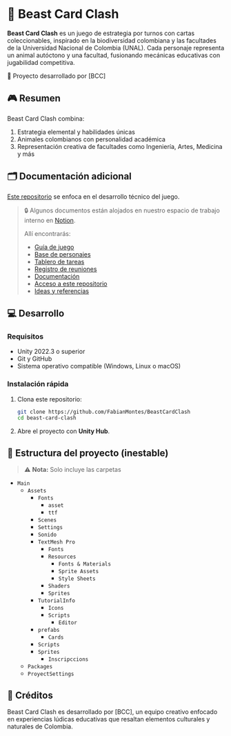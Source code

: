 # 🐾 Beast Card Clash
**Beast Card Clash** es un juego de estrategia por turnos con cartas coleccionables, inspirado en la biodiversidad colombiana y las facultades de la Universidad Nacional de Colombia (UNAL). Cada personaje representa un animal autóctono y una facultad, fusionando mecánicas educativas con jugabilidad competitiva.

🌱 Proyecto desarrollado por [BCC]

## 🎮 Resumen
Beast Card Clash combina:

1. Estrategia elemental y habilidades únicas
2. Animales colombianos con personalidad académica
3. Representación creativa de facultades como Ingeniería, Artes, Medicina y más

## 🗂️ Documentación adicional
[Este repositorio](https://github.com/FabianMontes/BeastCardClash) se enfoca en el desarrollo técnico del juego.

> 🔒 Algunos documentos están alojados en nuestro espacio de trabajo interno en [Notion](https://www.notion.so/Beast-Card-Clash-Panel-Principal-22ae3c0896b080fea2b2ecc18c97f982?source=copy_link).
> 
> Allí encontrarás:
> 
> - [Guía de juego](https://www.notion.so/Gu-a-de-juego-22ae3c0896b08088a883e12c60a5df53?source=copy_link)
> - [Base de personajes](https://www.notion.so/Base-de-personajes-22ae3c0896b080f581c7de16c2f32467?source=copy_link)
> - [Tablero de tareas](https://www.notion.so/Tablero-de-tareas-22ae3c0896b0800ba339d31cfb579fbe?source=copy_link)
> - [Registro de reuniones](https://www.notion.so/Registro-de-reuniones-22ae3c0896b080ddacfce56dfcc38279?source=copy_link)
> - [Documentación](https://www.notion.so/Archivos-importantes-22ae3c0896b0806c9595dd8181cd5132?source=copy_link)
> - [Acceso a este repositorio](https://www.notion.so/Repositorio-del-c-digo-22ae3c0896b080649c86e4baf65814db?source=copy_link)
> - [Ideas y referencias](https://www.notion.so/Ideas-y-referencias-22ae3c0896b080329ebce5643ce5bd91?source=copy_link)

## 💻 Desarrollo

### Requisitos
- Unity 2022.3 o superior  
- Git y GitHub
- Sistema operativo compatible (Windows, Linux o macOS)  

### Instalación rápida
1. Clona este repositorio:

   ```bash  
   git clone https://github.com/FabianMontes/BeastCardClash  
   cd beast-card-clash  
   ```

2. Abre el proyecto con **Unity Hub**.

## 🔧 Estructura del proyecto (inestable)
> ⚠️ **Nota:** Solo incluye las carpetas

- `Main`
    - `Assets`
        - `Fonts`
            - `asset`
            - `ttf`
        - `Scenes`
        - `Settings`
        - `Sonido`
        - `TextMesh Pro`
            - `Fonts`
            - `Resources`
                - `Fonts & Materials`
                - `Sprite Assets`
                - `Style Sheets`
            - `Shaders`
            - `Sprites`
        - `TutorialInfo`
            - `Icons`
            - `Scripts`
                - `Editor`
        - `prefabs`
            - `Cards`
        - `Scripts`
        - `Sprites`
            - `Inscripccions`
    - `Packages`
    - `ProyectSettings`

## 🧠 Créditos
Beast Card Clash es desarrollado por [BCC], un equipo creativo enfocado en experiencias lúdicas educativas que resaltan elementos culturales y naturales de Colombia.